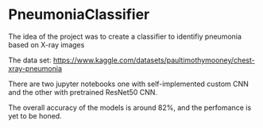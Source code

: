 # PneumoniaClassifier

The idea of the project was to create a classifier to identifiy pneumonia based on X-ray images 

The data set: https://www.kaggle.com/datasets/paultimothymooney/chest-xray-pneumonia

There are two jupyter notebooks one with self-implemented custom CNN and the other with pretrained ResNet50 CNN.

The overall accuracy of the models is around 82%, and the perfomance is yet to be honed.

